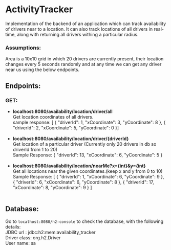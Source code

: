 # ActivityTracker

Implementation of the backend of an application which can track availability of drivers near to a
location. It can also track locations of all drivers in real-time, along with returning all drivers
withing a particular radius.

### Assumptions:

Area is a 10x10 grid in which 20 drivers are currently present, their location changes every 5
seconds randomly and at any time we can get any driver near us using the below endpoints.

## Endpoints:

### GET:

<ul>
<li><b>localhost:8080/availability/location/driver/all</b>
<br> Get location coordinates of all drivers.<br>
sample response: [
    {
        "driverId": 1,
        "xCoordinate": 3,
        "yCoordinate": 8
    },
    {
        "driverId": 2,
        "xCoordinate": 5,
        "yCoordinate": 0
    }]
</li>
<br>
<li><b>localhost:8080/availability/location/driver/{driverId}</b>
<br>Get location of a particular driver (Currently only 20 drivers in db so driverId from 1 to 20)<br>
Sample Response: {
    "driverId": 13,
    "xCoordinate": 6,
    "yCoordinate": 5
}</li><br>
<li><b>localhost:8080/availability/location/nearMe?x={int}&y={int} </b><br>
Get all locations near the given coordinates.(keep x and y from 0 to 10)<br>
Sample Response: [
    {
        "driverId": 1,
        "xCoordinate": 6,
        "yCoordinate": 9
    },
    {
        "driverId": 6,
        "xCoordinate": 6,
        "yCoordinate": 8
    },
    {
        "driverId": 17,
        "xCoordinate": 8,
        "yCoordinate": 9
    }
]
</li>
<br>
</ul>

## Database:

Go to `localhost:8080/h2-console` to check the database, with the following details:<br>
JDBC url : jdbc:h2:mem:availability_tracker <br>
Driver class: org.h2.Driver <br>
User name: sa<br>
